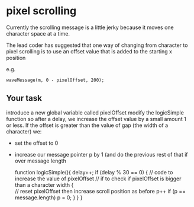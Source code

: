 # pixel scrolling

Currently the scrolling message is a little jerky because it moves one character space at a time.

The lead coder has suggested that one way of changing from character to pixel scrolling is to use an offset value that is added to the starting x position

e.g.
```
waveMessage(m, 0 - pixelOffset, 200);
```

## Your task

introduce a new global variable called pixelOffset
modify the logicSimple function so after a delay, we increase the offset value by a small amount 1 or less.
If the offset is greater than the value of gap (the width of a character) we:
* set the offset to 0
* increase our message pointer p by 1 (and do the previous rest of that if over message length


    function logicSimple(){
      delay++;
      if (delay % 30 == 0)
      {
        // code to increase the value of pixelOffset
        // if to check if pixelOffset is bigger than a character width
        {        
          //  reset pixelOffset then increase scroll position as before
          p++
          if (p == message.length)
            p = 0;
        }
      }
    }
